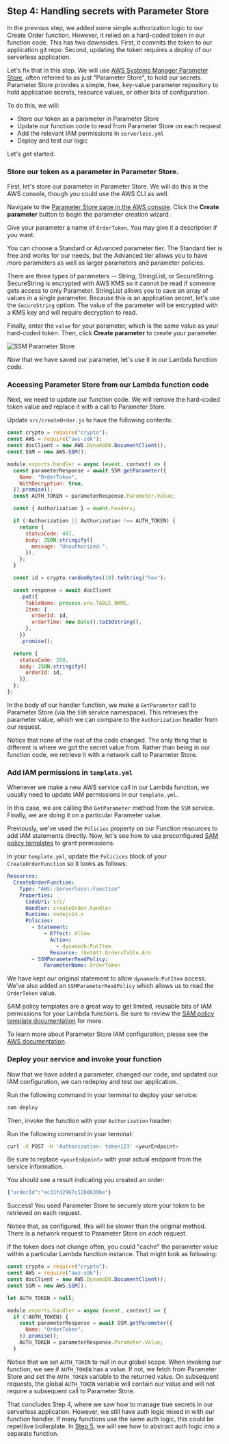 ## Step 4: Handling secrets with Parameter Store

In the previous step, we added some simple authorization logic to our Create Order function. However, it relied on a hard-coded token in our function code. This has two downsides. First, it commits the token to our application git repo. Second, updating the token requires a deploy of our serverless application.

Let's fix that in this step. We will use [AWS Systems Manager Parameter Store](https://docs.aws.amazon.com/systems-manager/latest/userguide/systems-manager-parameter-store.html), often referred to as just "Parameter Store", to hold our secrets. Parameter Store provides a simple, free, key-value parameter repository to hold application secrets, resource values, or other bits of configuration.

To do this, we will:

- Store our token as a parameter in Parameter Store
- Update our function code to read from Parameter Store on each request
- Add the relevant IAM permissions in `serverless.yml`
- Deploy and test our logic

Let's get started.

### Store our token as a parameter in Parameter Store.

First, let's store our parameter in Parameter Store. We will do this in the AWS console, though you could use the AWS CLI as well.

Navigate to the [Parameter Store page in the AWS console](https://console.aws.amazon.com/systems-manager/parameters). Click the **Create parameter** button to begin the parameter creation wizard.

Give your parameter a name of `OrderToken`. You may give it a description if you want.

You can choose a Standard or Advanced parameter tier. The Standard tier is free and works for our needs, but the Advanced tier allows you to have more parameters as well as larger parameters and parameter policies.

There are three types of parameters -- String, StringList, or SecureString. SecureString is encrypted with AWS KMS so it cannot be read if someone gets access to only Parameter. StringList allows you to save an array of values in a single parameter. Because this is an application secret, let's use the `SecureString` option. The value of the parameter will be encrypted with a KMS key and will require decryption to read.

Finally, enter the `value` for your parameter, which is the same value as your hard-coded token. Then, click **Create parameter** to create your parameter.

![SSM Parameter Store](https://user-images.githubusercontent.com/6509926/139457864-af5bb0ad-c438-47b2-a384-0e02c4039e63.png)

Now that we have saved our parameter, let's use it in our Lambda function code.

### Accessing Parameter Store from our Lambda function code

Next, we need to update our function code. We will remove the hard-coded token value and replace it with a call to Parameter Store.

Update `src/createOrder.js` to have the following contents:

```js
const crypto = require("crypto");
const AWS = require("aws-sdk");
const docClient = new AWS.DynamoDB.DocumentClient();
const SSM = new AWS.SSM();

module.exports.handler = async (event, context) => {
  const parameterResponse = await SSM.getParameter({
    Name: "OrderToken",
    WithDecryption: true,
  }).promise();
  const AUTH_TOKEN = parameterResponse.Parameter.Value;

  const { Authorization } = event.headers;

  if (!Authorization || Authorization !== AUTH_TOKEN) {
    return {
      statusCode: 401,
      body: JSON.stringify({
        message: "Unauthorized.",
      }),
    };
  }

  const id = crypto.randomBytes(10).toString("hex");

  const response = await docClient
    .put({
      TableName: process.env.TABLE_NAME,
      Item: {
        orderId: id,
        orderTime: new Date().toISOString(),
      },
    })
    .promise();

  return {
    statusCode: 200,
    body: JSON.stringify({
      orderId: id,
    }),
  };
};
```

In the body of our handler function, we make a `GetParameter` call to Parameter Store (via the `SSM` service namespace). This retrieves the parameter value, which we can compare to the `Authorization` header from our request.

Notice that none of the rest of the code changed. The only thing that is different is where we got the secret value from. Rather than being in our function code, we retrieve it with a network call to Parameter Store.

### Add IAM permissions in `template.yml`

Whenever we make a new AWS service call in our Lambda function, we usually need to update IAM permissions in our `template.yml`.

In this case, we are calling the `GetParameter` method from the `SSM` service. Finally, we are doing it on a particular Parameter value.

Previously, we've used the `Policies` property on our Function resources to add IAM statements directly. Now, let's see how to use preconfigured [SAM policy templates](https://docs.aws.amazon.com/serverless-application-model/latest/developerguide/serverless-policy-templates.html) to grant permissions.

In your `template.yml`, update the `Policices` block of your `CreateOrderFunction` so it looks as follows:

```yml
Resources:
  CreateOrderFunction:
    Type: "AWS::Serverless::Function"
    Properties:
      CodeUri: src/
      Handler: createOrder.handler
      Runtime: nodejs14.x
      Policies:
        - Statement:
            - Effect: Allow
              Action:
                - dynamodb:PutItem
              Resource: !GetAtt OrdersTable.Arn
        - SSMParameterReadPolicy:
            ParameterName: OrderToken
```

We have kept our original statement to allow `dynamodb:PutItem` access. We've also added an `SSMParameterReadPolicy` which allows us to read the `OrderToken` value.

SAM policy templates are a great way to get limited, reusable bits of IAM permissions for your Lambda functions. Be sure to review the [SAM policy template documentation](https://docs.aws.amazon.com/serverless-application-model/latest/developerguide/serverless-policy-templates.html) for more.

To learn more about Parameter Store IAM configuration, please see the [AWS documentation](https://docs.aws.amazon.com/systems-manager/latest/userguide/sysman-paramstore-access.html).

### Deploy your service and invoke your function

Now that we have added a parameter, changed our code, and updated our IAM configuration, we can redeploy and test our application.

Run the following command in your terminal to deploy your service:

```bash
sam deploy
```

Then, invoke the function with your `Authorization` header:

Run the following command in your terminal:

```bash
curl -X POST -H 'Authorization: token123' <yourEndpoint>
```

Be sure to replace `<yourEndpoint>` with your actual endpoint from the service information.

You should see a result indicating you created an order:

```bash
{"orderId":"ec31fd2967c12b0639be"}
```

Success! You used Parameter Store to securely store your token to be retrieved on each request.

Notice that, as configured, this will be slower than the original method. There is a network request to Parameter Store on _each_ request.

If the token does not change often, you could "cache" the parameter value within a particular Lambda function instance. That might look as following:

```js
const crypto = require("crypto");
const AWS = require("aws-sdk");
const docClient = new AWS.DynamoDB.DocumentClient();
const SSM = new AWS.SSM();

let AUTH_TOKEN = null;

module.exports.handler = async (event, context) => {
  if (!AUTH_TOKEN) {
    const parameterResponse = await SSM.getParameter({
      Name: "OrderToken",
    }).promise();
    AUTH_TOKEN = parameterResponse.Parameter.Value;
  }
```

Notice that we set `AUTH_TOKEN` to null in our global scope. When invoking our function, we see if `AUTH_TOKEN` has a value. If not, we fetch from Parameter Store and set the `AUTH_TOKEN` variable to the returned value. On subsequent requests, the global `AUTH_TOKEN` variable will contain our value and will not require a subsequent call to Parameter Store.

That concludes Step 4, where we saw how to manage true secrets in our serverless application. However, we still have auth logic mixed in with our function handler. If many functions use the same auth logic, this could be repetitive boilerplate. In [Step 5](./../05-custom-authorizer), we will see how to abstract auth logic into a separate function.
